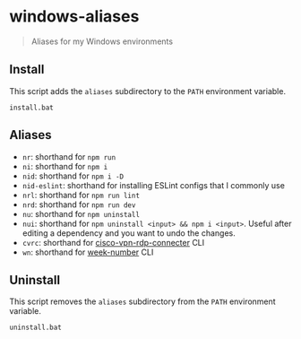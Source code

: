 # windows-aliases

> Aliases for my Windows environments

## Install

This script adds the `aliases` subdirectory to the `PATH` environment variable.

```console
install.bat
```

## Aliases

- `nr`: shorthand for `npm run`
- `ni`: shorthand for `npm i`
- `nid`: shorthand for `npm i -D`
- `nid-eslint`: shorthand for installing ESLint configs that I commonly use
- `nrl`: shorthand for `npm run lint`
- `nrd`: shorthand for `npm run dev`
- `nu`: shorthand for `npm uninstall`
- `nui`: shorthand for `npm uninstall <input> && npm i <input>`. Useful after editing a dependency and you want to undo the changes.
- `cvrc`: shorthand for [cisco-vpn-rdp-connecter](https://github.com/knutkirkhorn/cisco-vpn-rdp-connecter/) CLI
- `wn`: shorthand for [week-number](https://github.com/knutkirkhorn/week-number-cli) CLI

## Uninstall

This script removes the `aliases` subdirectory from the `PATH` environment variable.

```console
uninstall.bat
```
